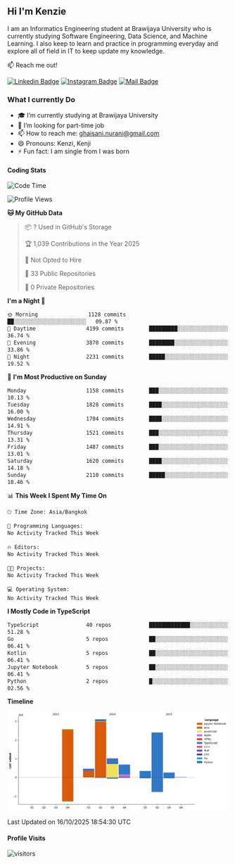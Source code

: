 ## Hi I'm Kenzie


I am an Informatics Engineering student at Brawijaya University who is currently studying Software Engineering, Data Science, and Machine Learning. I also keep to learn and practice in programming everyday and explore all of field in IT to keep update my knowledge.

:mailbox: Reach me out!

[![Linkedin Badge](https://img.shields.io/badge/-Kenzie_Taqiyassar-0e76a8?style=flat&labelColor=0e76a8&logo=linkedin&logoColor=white)](https://www.linkedin.com/in/kenzie-taqiyassar-37458b1aa/) 
[![Instagram Badge](https://img.shields.io/badge/-@__kenziehh_-e84393?style=flat&labelColor=e84393&logo=instagram&logoColor=white)](https://www.instagram.com/_kenziehh/) 
[![Mail Badge](https://img.shields.io/badge/-ghaisani.nurani-c0392b?style=flat&labelColor=c0392b&logo=gmail&logoColor=white)](mailto:ghaisani.nurani@gmail.com)

### What I currently Do

- 🎓 I’m currently studying at Brawijaya University
- 💼 I’m looking for part-time job
- 📫 How to reach me: ghaisani.nurani@gmail.com
- 😄 Pronouns: Kenzi, Kenji
- ⚡ Fun fact: I am single from I was born

#### Coding Stats
<!--START_SECTION:waka-->
![Code Time](http://img.shields.io/badge/Code%20Time-1%2C386%20hrs%207%20mins-blue)

![Profile Views](http://img.shields.io/badge/Profile%20Views-0-blue)

**🐱 My GitHub Data** 

> 📦 ? Used in GitHub's Storage 
 > 
> 🏆 1,039 Contributions in the Year 2025
 > 
> 🚫 Not Opted to Hire
 > 
> 📜 33 Public Repositories 
 > 
> 🔑 0 Private Repositories 
 > 
**I'm a Night 🦉** 

```text
🌞 Morning                1128 commits        ██░░░░░░░░░░░░░░░░░░░░░░░   09.87 % 
🌆 Daytime                4199 commits        █████████░░░░░░░░░░░░░░░░   36.74 % 
🌃 Evening                3870 commits        ████████░░░░░░░░░░░░░░░░░   33.86 % 
🌙 Night                  2231 commits        █████░░░░░░░░░░░░░░░░░░░░   19.52 % 
```
📅 **I'm Most Productive on Sunday** 

```text
Monday                   1158 commits        ███░░░░░░░░░░░░░░░░░░░░░░   10.13 % 
Tuesday                  1828 commits        ████░░░░░░░░░░░░░░░░░░░░░   16.00 % 
Wednesday                1704 commits        ████░░░░░░░░░░░░░░░░░░░░░   14.91 % 
Thursday                 1521 commits        ███░░░░░░░░░░░░░░░░░░░░░░   13.31 % 
Friday                   1487 commits        ███░░░░░░░░░░░░░░░░░░░░░░   13.01 % 
Saturday                 1620 commits        ████░░░░░░░░░░░░░░░░░░░░░   14.18 % 
Sunday                   2110 commits        █████░░░░░░░░░░░░░░░░░░░░   18.46 % 
```


📊 **This Week I Spent My Time On** 

```text
🕑︎ Time Zone: Asia/Bangkok

💬 Programming Languages: 
No Activity Tracked This Week

🔥 Editors: 
No Activity Tracked This Week

🐱‍💻 Projects: 
No Activity Tracked This Week

💻 Operating System: 
No Activity Tracked This Week
```

**I Mostly Code in TypeScript** 

```text
TypeScript               40 repos            █████████████░░░░░░░░░░░░   51.28 % 
Go                       5 repos             ██░░░░░░░░░░░░░░░░░░░░░░░   06.41 % 
Kotlin                   5 repos             ██░░░░░░░░░░░░░░░░░░░░░░░   06.41 % 
Jupyter Notebook         5 repos             ██░░░░░░░░░░░░░░░░░░░░░░░   06.41 % 
Python                   2 repos             █░░░░░░░░░░░░░░░░░░░░░░░░   02.56 % 
```



**Timeline**

![Lines of Code chart](https://raw.githubusercontent.com/kenziehh/kenziehh/master/assets/bar_graph.png)


 Last Updated on 16/10/2025 18:54:30 UTC
<!--END_SECTION:waka-->


#### Profile Visits

![visitors](https://visitor-badge.glitch.me/badge?page_id=kenziehh.kenziehh)





